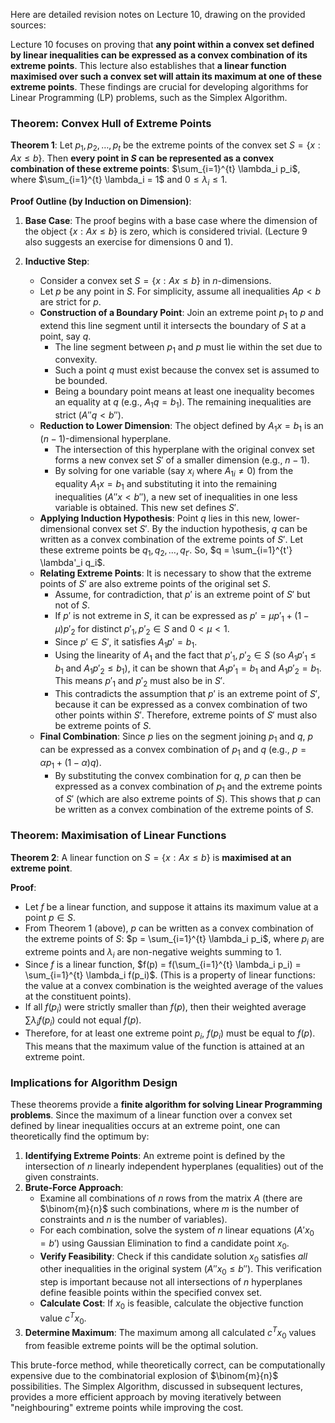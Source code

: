 Here are detailed revision notes on Lecture 10, drawing on the provided sources:

Lecture 10 focuses on proving that **any point within a convex set defined by linear inequalities can be expressed as a convex combination of its extreme points**. This lecture also establishes that **a linear function maximised over such a convex set will attain its maximum at one of these extreme points**. These findings are crucial for developing algorithms for Linear Programming (LP) problems, such as the Simplex Algorithm.

### Theorem: Convex Hull of Extreme Points

**Theorem 1**: Let $p_1, p_2, \ldots, p_t$ be the extreme points of the convex set $S = \{x : Ax \le b\}$. Then **every point in $S$ can be represented as a convex combination of these extreme points**: $\sum_{i=1}^{t} \lambda_i p_i$, where $\sum_{i=1}^{t} \lambda_i = 1$ and $0 \le \lambda_i \le 1$.

**Proof Outline (by Induction on Dimension)**:

1.  **Base Case**: The proof begins with a base case where the dimension of the object $\{x : Ax \le b\}$ is zero, which is considered trivial. (Lecture 9 also suggests an exercise for dimensions 0 and 1).

2.  **Inductive Step**:
    *   Consider a convex set $S = \{x : Ax \le b\}$ in $n$-dimensions.
    *   Let $p$ be any point in $S$. For simplicity, assume all inequalities $Ap < b$ are strict for $p$.
    *   **Construction of a Boundary Point**: Join an extreme point $p_1$ to $p$ and extend this line segment until it intersects the boundary of $S$ at a point, say $q$.
        *   The line segment between $p_1$ and $p$ must lie within the set due to convexity.
        *   Such a point $q$ must exist because the convex set is assumed to be bounded.
        *   Being a boundary point means at least one inequality becomes an equality at $q$ (e.g., $A_1q = b_1$). The remaining inequalities are strict ($A''q < b''$).
    *   **Reduction to Lower Dimension**: The object defined by $A_1x = b_1$ is an $(n-1)$-dimensional hyperplane.
        *   The intersection of this hyperplane with the original convex set forms a new convex set $S'$ of a smaller dimension (e.g., $n-1$).
        *   By solving for one variable (say $x_i$ where $A_{1i} \ne 0$) from the equality $A_1x=b_1$ and substituting it into the remaining inequalities ($A''x < b''$), a new set of inequalities in one less variable is obtained. This new set defines $S'$.
    *   **Applying Induction Hypothesis**: Point $q$ lies in this new, lower-dimensional convex set $S'$. By the induction hypothesis, $q$ can be written as a convex combination of the extreme points of $S'$. Let these extreme points be $q_1, q_2, \ldots, q_{t'}$. So, $q = \sum_{i=1}^{t'} \lambda'_i q_i$.
    *   **Relating Extreme Points**: It is necessary to show that the extreme points of $S'$ are also extreme points of the original set $S$.
        *   Assume, for contradiction, that $p'$ is an extreme point of $S'$ but not of $S$.
        *   If $p'$ is not extreme in $S$, it can be expressed as $p' = \mu p'_1 + (1-\mu) p'_2$ for distinct $p'_1, p'_2 \in S$ and $0 < \mu < 1$.
        *   Since $p' \in S'$, it satisfies $A_1p' = b_1$.
        *   Using the linearity of $A_1$ and the fact that $p'_1, p'_2 \in S$ (so $A_1p'_1 \le b_1$ and $A_1p'_2 \le b_1$), it can be shown that $A_1p'_1 = b_1$ and $A_1p'_2 = b_1$. This means $p'_1$ and $p'_2$ must also be in $S'$.
        *   This contradicts the assumption that $p'$ is an extreme point of $S'$, because it can be expressed as a convex combination of two other points within $S'$. Therefore, extreme points of $S'$ must also be extreme points of $S$.
    *   **Final Combination**: Since $p$ lies on the segment joining $p_1$ and $q$, $p$ can be expressed as a convex combination of $p_1$ and $q$ (e.g., $p = \alpha p_1 + (1-\alpha)q$).
        *   By substituting the convex combination for $q$, $p$ can then be expressed as a convex combination of $p_1$ and the extreme points of $S'$ (which are also extreme points of $S$). This shows that $p$ can be written as a convex combination of the extreme points of $S$.

### Theorem: Maximisation of Linear Functions

**Theorem 2**: A linear function on $S = \{x : Ax \le b\}$ is **maximised at an extreme point**.

**Proof**:
*   Let $f$ be a linear function, and suppose it attains its maximum value at a point $p \in S$.
*   From Theorem 1 (above), $p$ can be written as a convex combination of the extreme points of $S$: $p = \sum_{i=1}^{t} \lambda_i p_i$, where $p_i$ are extreme points and $\lambda_i$ are non-negative weights summing to 1.
*   Since $f$ is a linear function, $f(p) = f(\sum_{i=1}^{t} \lambda_i p_i) = \sum_{i=1}^{t} \lambda_i f(p_i)$. (This is a property of linear functions: the value at a convex combination is the weighted average of the values at the constituent points).
*   If all $f(p_i)$ were strictly smaller than $f(p)$, then their weighted average $\sum \lambda_i f(p_i)$ could not equal $f(p)$.
*   Therefore, for at least one extreme point $p_i$, $f(p_i)$ must be equal to $f(p)$. This means that the maximum value of the function is attained at an extreme point.

### Implications for Algorithm Design

These theorems provide a **finite algorithm for solving Linear Programming problems**. Since the maximum of a linear function over a convex set defined by linear inequalities occurs at an extreme point, one can theoretically find the optimum by:

1.  **Identifying Extreme Points**: An extreme point is defined by the intersection of $n$ linearly independent hyperplanes (equalities) out of the given constraints.
2.  **Brute-Force Approach**:
    *   Examine all combinations of $n$ rows from the matrix $A$ (there are $\binom{m}{n}$ such combinations, where $m$ is the number of constraints and $n$ is the number of variables).
    *   For each combination, solve the system of $n$ linear equations ($A'x_0 = b'$) using Gaussian Elimination to find a candidate point $x_0$.
    *   **Verify Feasibility**: Check if this candidate solution $x_0$ satisfies *all* other inequalities in the original system ($A''x_0 \le b''$). This verification step is important because not all intersections of $n$ hyperplanes define feasible points within the specified convex set.
    *   **Calculate Cost**: If $x_0$ is feasible, calculate the objective function value $c^Tx_0$.
3.  **Determine Maximum**: The maximum among all calculated $c^Tx_0$ values from feasible extreme points will be the optimal solution.

This brute-force method, while theoretically correct, can be computationally expensive due to the combinatorial explosion of $\binom{m}{n}$ possibilities. The Simplex Algorithm, discussed in subsequent lectures, provides a more efficient approach by moving iteratively between "neighbouring" extreme points while improving the cost.